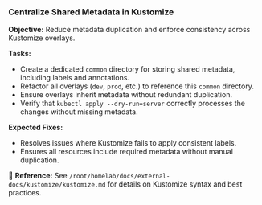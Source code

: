 ### **Centralize Shared Metadata in Kustomize**

**Objective:** Reduce metadata duplication and enforce consistency across Kustomize overlays.

**Tasks:**

- Create a dedicated `common` directory for storing shared metadata, including labels and annotations.
- Refactor all overlays (`dev`, `prod`, etc.) to reference this `common` directory.
- Ensure overlays inherit metadata without redundant duplication.
- Verify that `kubectl apply --dry-run=server` correctly processes the changes without missing metadata.

**Expected Fixes:**

- Resolves issues where Kustomize fails to apply consistent labels.
- Ensures all resources include required metadata without manual duplication.

📌 **Reference:** See `/root/homelab/docs/external-docs/kustomize/kustomize.md` for details on Kustomize syntax and best
practices.
